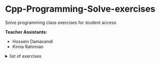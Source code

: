 # Cpp-Programming-Solve-exercises
Solve programming class exercises for student access

**Teacher Assistants:**
- Hossein Damavandi
- Kimia Rahimian



<details>
    <summary>list of exercises</summary>
    <br>
    <p>1 -</p>

  </details>
